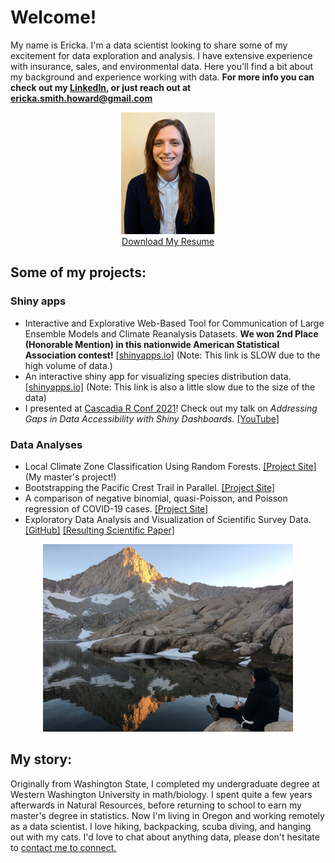 # Welcome!

My name is Ericka. I'm a data scientist looking to share some of my excitement for data exploration and analysis. I have extensive experience with insurance, sales, and environmental data. Here you'll find a bit about my background and experience working with data. **For more info you can check out my [LinkedIn](https://www.linkedin.com/in/erickasmithhoward/), or just reach out at <ericka.smith.howard@gmail.com>**
<center><img src="./images/thumbnail.jpg" width="150" height="195"></center>
<div style="text-align: center"><a href="./downloads/Howard_Ericka_Resume.pdf" download="Howard_Ericka_Resume.pdf">Download My Resume</a></div>


## Some of my projects:

### Shiny apps
* Interactive and Explorative Web-Based Tool for Communication of Large Ensemble Models and Climate Reanalysis Datasets. **We won 2nd Place (Honorable Mention) in this nationwide American Statistical Association contest!** [[shinyapps.io]](https://jimmylovestea.shinyapps.io/datadash/) (Note: This link is SLOW due to the high volume of data.)
* An interactive shiny app for visualizing species distribution data. [[shinyapps.io]](https://erickabsmith.shinyapps.io/catch-data/) (Note: This link is also a little slow due to the size of the data)
* I presented at [Cascadia R Conf 2021](https://cascadiarconf.com/)! Check out my talk on *Addressing Gaps in Data Accessibility with Shiny Dashboards.* [[YouTube]](https://youtu.be/Ze1tobbwb9E)

### Data Analyses
* Local Climate Zone Classification Using Random Forests. [[Project Site]](https://ericka-howard.github.io/masters-project-lcz-classification/) (My master's project!)
* Bootstrapping the Pacific Crest Trail in Parallel. [[Project Site]](https://ericka-howard.github.io/erickahoward-project-trail/)
* A comparison of negative binomial, quasi-Poisson, and Poisson regression of COVID-19 cases. [[Project Site]](https://ericka-howard.github.io/generalized_regression_models/)
* Exploratory Data Analysis and Visualization of Scientific Survey Data. [[GitHub]](https://github.com/ericka-howard/flatfish_2020) [[Resulting Scientific Paper]](https://doi.org/10.3354/meps13977)


<center>
<img src="./images/mineral_king.JPG" alt="LCZ Reference Data" width="400" height="300">
</center>

## My story:

Originally from Washington State, I completed my undergraduate degree at Western Washington University in math/biology. I spent quite a few years afterwards in Natural Resources, before returning to school to earn my master's degree in statistics. Now I'm living in Oregon and working remotely as a data scientist. I love hiking, backpacking, scuba diving, and hanging out with my cats. I'd love to chat about anything data, please don't hesitate to [contact me to connect.](mailto:ericka.smith.howard@gmail.com)
